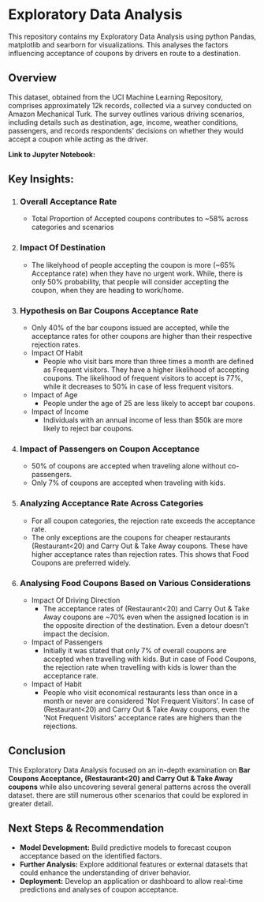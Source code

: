 # Exploratory Data Analysis

This repository contains my Exploratory Data Analysis using python Pandas, matplotlib and searborn for visualizations. This analyses the factors influencing acceptance of coupons by drivers en route to a destination.

## Overview
This dataset, obtained from the UCI Machine Learning Repository, comprises approximately 12k records, collected via a survey conducted on Amazon Mechanical Turk. The survey outlines various driving scenarios, including details such as destination, age, income, weather conditions, passengers, and records respondents' decisions on whether they would accept a coupon while acting as the driver.

**Link to Jupyter Notebook:**


## Key Insights:

1. ### Overall Acceptance Rate
   * Total Proportion of Accepted coupons contributes to ~58% across categories and scenarios
2. ### Impact Of Destination
   * The likelyhood of people accepting the coupon is more (~65% Acceptance rate) when they have no urgent work. While, there is only 50% probability, that people will consider accepting the coupon, when they are heading to work/home.
3. ### Hypothesis on Bar Coupons Acceptance Rate
    * Only 40% of the bar coupons issued are accepted, while the acceptance rates for other coupons are higher than their respective rejection rates.
    * Impact Of Habit
        * People who visit bars more than three times a month are defined as Frequent visitors. They have a higher likelihood of accepting coupons. The likelihood of frequent visitors to accept is 77%, while it decreases to 50% in case of less frequent visitors.
    * Impact of Age
      * People under the age of 25 are less likely to accept bar coupons.
    * Impact of Income
      * Individuals with an annual income of less than $50k are more likely to reject bar coupons.
4. ### Impact of Passengers on Coupon Acceptance
    * 50% of coupons are accepted when traveling alone without co-passengers.
    * Only 7% of coupons are accepted when traveling with kids.
5. ### Analyzing Acceptance Rate Across Categories
    * For all coupon categories, the rejection rate exceeds the acceptance rate.
    * The only exceptions are the coupons for cheaper restaurants (Restaurant<20) and Carry Out & Take Away coupons. These have higher acceptance rates than rejection rates. This shows that Food Coupons are preferred widely.
6. ### Analysing Food Coupons Based on Various Considerations
   * Impact Of Driving Direction
      * The acceptance rates of (Restaurant<20) and Carry Out & Take Away coupons are ~70% even when the assigned location is in the opposite direction of the destination.
        Even a detour doesn't impact the decision.
   * Impact of Passengers
      * Initially it was stated that only 7% of overall coupons are accepted when travelling with kids. But in case of Food Coupons, the rejection rate when travelling with kids is lower than the acceptance rate.
   * Impact of Habit
       * People who visit economical restaurants less than once in a month or never are considered 'Not Frequent Visitors'. In case of (Restaurant<20) and Carry Out & Take Away coupons, even the 'Not Frequent Visitors' acceptance rates are highers than the rejections.
    
## Conclusion
This Exploratory Data Analysis focused on an in-depth examination on **Bar Coupons Acceptance, (Restaurant<20) and Carry Out & Take Away coupons** while also uncovering several general patterns across the overall dataset. there are still numerous other scenarios that could be explored in greater detail.

## Next Steps & Recommendation
* **Model Development:** Build predictive models to forecast coupon acceptance based on the identified factors.
* **Further Analysis:** Explore additional features or external datasets that could enhance the understanding of driver behavior.
* **Deployment:** Develop an application or dashboard to allow real-time predictions and analyses of coupon acceptance.
   
      
    







